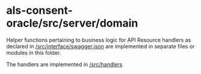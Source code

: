# als-consent-oracle/src/server/domain

Helper functions pertaining to business logic for API Resource handlers as declared in [/src/interface/swagger.json](../../interface/swagger.json)
are implemented in separate files or modules in this folder.

The handlers are implemented in [/src/handlers](../handlers)
